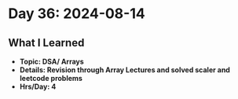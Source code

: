 # Day 36: 2024-08-14

## What I Learned
- **Topic: DSA/ Arrays**
- **Details: Revision through Array Lectures and solved scaler and leetcode problems**
- **Hrs/Day: 4**

